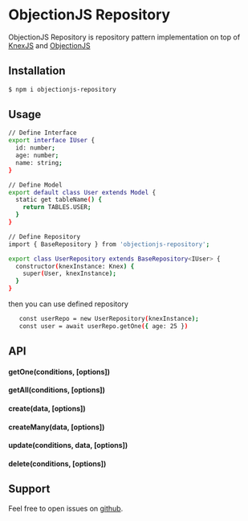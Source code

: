 # ObjectionJS Repository
ObjectionJS Repository is repository pattern implementation on top of [KnexJS](https://www.npmjs.com/package/knex) and [ObjectionJS](https://www.npmjs.com/package/objection)

## Installation
```bash
$ npm i objectionjs-repository
```

## Usage
```bash
// Define Interface
export interface IUser {
  id: number;
  age: number;
  name: string;
}

// Define Model
export default class User extends Model {
  static get tableName() {
    return TABLES.USER;
  }
}

// Define Repository
import { BaseRepository } from 'objectionjs-repository';

export class UserRepository extends BaseRepository<IUser> {
  constructor(knexInstance: Knex) {
    super(User, knexInstance);
  }
}

```
then you can use defined repository

```bash
   const userRepo = new UserRepository(knexInstance);
   const user = await userRepo.getOne({ age: 25 })
```
## API
#### getOne(conditions, [options])
#### getAll(conditions, [options])
#### create(data, [options])
#### createMany(data, [options])
#### update(conditions, data, [options])
#### delete(conditions, [options])
## Support
Feel free to open issues on [github](https://github.com/AhmedAdelFahim/objectionjs-repository).